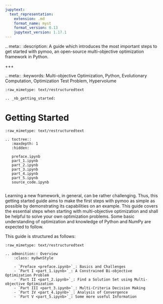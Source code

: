 ```yaml
---
jupytext:
  text_representation:
    extension: .md
    format_name: myst
    format_version: 0.13
    jupytext_version: 1.17.1
---
```


.. meta::
   :description: A guide which introduces the most important steps to get started with pymoo, an open-source multi-objective optimization framework in Python.

+++

.. meta::
   :keywords: Multi-objective Optimization, Python, Evolutionary Computation, Optimization Test Problem, Hypervolume

```{raw-cell}
:raw_mimetype: text/restructuredtext

.. _nb_getting_started:
```

# Getting Started

```{raw-cell}
:raw_mimetype: text/restructuredtext

.. toctree::
   :maxdepth: 1
   :hidden:

   preface.ipynb
   part_1.ipynb
   part_2.ipynb
   part_3.ipynb
   part_4.ipynb
   part_5.ipynb
   source_code.ipynb
   
```

Learning a new framework, in general, can be rather challenging. Thus, this getting started guide aims to make the first steps with pymoo as simple as possible by demonstrating its capabilities on an example. This guide covers the essential steps when starting with multi-objective optimization and shall be helpful to solve your own optimization problems. Some basic understanding of optimization and knowledge of Python and NumPy are expected to follow.


This guide is structured as follows:

```{raw-cell}
:raw_mimetype: text/restructuredtext

.. admonition:: Overview
    :class: myOwnStyle

    - `Preface <preface.ipynb>`_: Basics and Challenges
    - `Part I <part_1.ipynb>`_: A Constrained Bi-objective Optimization Problem
    - `Part II <part_2.ipynb>`_: Find a Solution Set using Multi-objective Optimization
    - `Part III <part_3.ipynb>`_: Multi-Criteria Decision Making
    - `Part IV <part_4.ipynb>`_: Analysis of Convergence
    - `Part V <part_5.ipynb>`_: Some more useful Information
```
